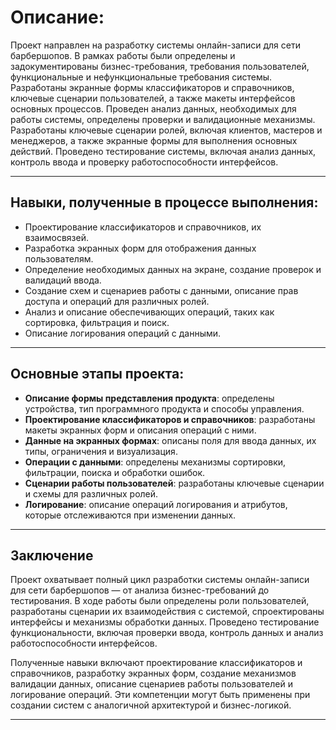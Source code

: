 # Описание:

Проект направлен на разработку системы онлайн-записи для сети барбершопов. В рамках работы были определены и задокументированы бизнес-требования, требования пользователей, функциональные и нефункциональные требования системы. Разработаны экранные формы классификаторов и справочников, ключевые сценарии пользователей, а также макеты интерфейсов основных процессов. Проведен анализ данных, необходимых для работы системы, определены проверки и валидационные механизмы. Разработаны ключевые сценарии ролей, включая клиентов, мастеров и менеджеров, а также экранные формы для выполнения основных действий. Проведено тестирование системы, включая анализ данных, контроль ввода и проверку работоспособности интерфейсов.

---

## Навыки, полученные в процессе выполнения:
- Проектирование классификаторов и справочников, их взаимосвязей.
- Разработка экранных форм для отображения данных пользователям.
- Определение необходимых данных на экране, создание проверок и валидаций ввода.
- Создание схем и сценариев работы с данными, описание прав доступа и операций для различных ролей.
- Анализ и описание обеспечивающих операций, таких как сортировка, фильтрация и поиск.
- Описание логирования операций с данными.

---

## Основные этапы проекта:
- **Описание формы представления продукта**: определены устройства, тип программного продукта и способы управления.
- **Проектирование классификаторов и справочников**: разработаны макеты экранных форм и описания операций с ними.
- **Данные на экранных формах**: описаны поля для ввода данных, их типы, ограничения и визуализация.
- **Операции с данными**: определены механизмы сортировки, фильтрации, поиска и обработки ошибок.
- **Сценарии работы пользователей**: разработаны ключевые сценарии и схемы для различных ролей.
- **Логирование**: описание операций логирования и атрибутов, которые отслеживаются при изменении данных.

---

## Заключение  

Проект охватывает полный цикл разработки системы онлайн-записи для сети барбершопов — от анализа бизнес-требований до тестирования. В ходе работы были определены роли пользователей, разработаны сценарии их взаимодействия с системой, спроектированы интерфейсы и механизмы обработки данных. Проведено тестирование функциональности, включая проверки ввода, контроль данных и анализ работоспособности интерфейсов.

Полученные навыки включают проектирование классификаторов и справочников, разработку экранных форм, создание механизмов валидации данных, описание сценариев работы пользователей и логирование операций. Эти компетенции могут быть применены при создании систем с аналогичной архитектурой и бизнес-логикой.

---
